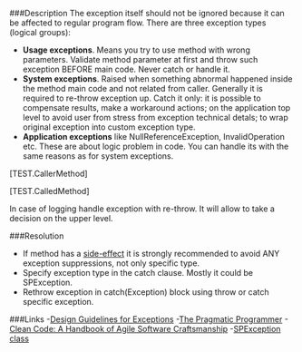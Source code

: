 ﻿<properties 
	pageTitle="RESP510236: General exception is suppressed" 
    pageName="resp510236"
    parentPageId="csharp"
/>

###Description
The exception itself should not be ignored because it can be affected to regular program flow. There are three exception types (logical groups):

- **Usage exceptions**. Means you try to use method with wrong parameters. Validate method parameter at first and throw such exception BEFORE main code. Never catch or handle it.
- **System exceptions**. Raised when something abnormal happened inside the method main code and not related from caller. Generally it is required to re-throw exception up. Catch it only:
it is possible to compensate results, make a workaround actions;
on the application top level to avoid user from stress from exception technical detals;
to wrap original exception into custom exception type.
-  **Application exceptions** like NullReferenceException, InvalidOperation etc. These are about logic problem in code. You can handle its with the same reasons as for system exceptions.

[TEST.CallerMethod]

[TEST.CalledMethod]

In case of logging handle exception with re-throw. It will allow to take a decision on the upper level.

###Resolution
- If method has a [side-effect](http://en.wikipedia.org/wiki/Side_effect_%28computer_science%29) it is strongly recommended to avoid ANY exception suppressions, not only specific type.
- Specify exception type in the catch clause. Mostly it could be SPException.
- Rethrow exception in catch(Exception) block using throw or catch specific exception.

###Links
-[Design Guidelines for Exceptions](https://msdn.microsoft.com/en-us/library/ms229014.aspx)
-[The Pragmatic Programmer](http://en.wikipedia.org/wiki/The_Pragmatic_Programmer)
-[Clean Code: A Handbook of Agile Software Craftsmanship](http://books.google.ru/books/about/Clean_Code.html?id=_i6bDeoCQzsC&redir_esc=y)
-[SPException class](https://msdn.microsoft.com/en-us/library/microsoft.sharepoint.spexception.aspx)
